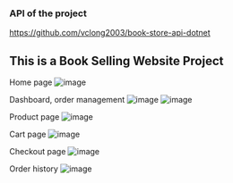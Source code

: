 ### API of the project
https://github.com/vclong2003/book-store-api-dotnet

## This is a Book Selling Website Project

Home page
![image](https://github.com/vclong2003/1670_react/assets/53139311/20e49333-9bee-47e3-83f1-39a3bad7df18)

Dashboard, order management
![image](https://github.com/vclong2003/1670_react/assets/53139311/d5a1f09b-1aba-417a-82c1-8706a1682970)
![image](https://github.com/vclong2003/1670_react/assets/53139311/370dc0e8-f44b-4945-88a2-67f677e115b2)

Product page
![image](https://github.com/vclong2003/1670_react/assets/53139311/579a9b69-d3ee-4cc5-9edb-9c2407a1ee0e)

Cart page
![image](https://github.com/vclong2003/1670_react/assets/53139311/d3bf9358-8294-402a-b6f6-b89616fe62f1)

Checkout page
![image](https://github.com/vclong2003/1670_react/assets/53139311/8d2bbbdc-0ad4-48ab-8813-16a6289fb715)

Order history
![image](https://github.com/vclong2003/1670_react/assets/53139311/21ce4747-f147-4441-87a7-9d05acd7e16b)
